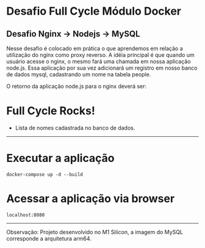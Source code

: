 # Desafio Full Cycle Módulo Docker
## Desafio Nginx -> Nodejs -> MySQL

Nesse desafio é colocado em prática o que aprendemos em relação a utilização do nginx como proxy reverso. A idéia principal é que quando um usuário acesse o nginx, o mesmo fará uma chamada em nossa aplicação node.js. Essa aplicação por sua vez adicionará um registro em nosso banco de dados mysql, cadastrando um nome na tabela people.

O retorno da aplicação node.js para o nginx deverá ser:

<h1>Full Cycle Rocks!</h1>

- Lista de nomes cadastrada no banco de dados.

<hr>

# Executar a aplicação
```
docker-compose up -d --build
```
# Acessar a aplicação via browser
```
localhost:8080
```
<hr>

Observação: Projeto desenvolvido no M1 Silicon, a imagem do MySQL corresponde a arquitetura arm64.
